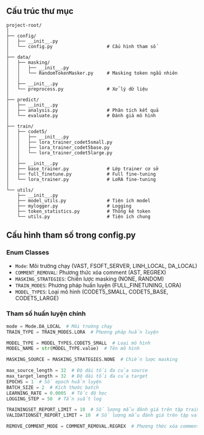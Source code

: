 ## Cấu trúc thư mục

```
project-root/
│
├── config/
│   ├── __init__.py
│   └── config.py                    # Cấu hình tham số  
│
├── data/
│   ├── masking/
│   │   ├── __init__.py
│   │   └── RandomTokenMasker.py     # Masking token ngẫu nhiên
│   │
│   ├── __init__.py
│   └── preprocess.py                # Xử lý dữ liệu
│
├── predict/
│   ├── __init__.py
│   ├── analysis.py                  # Phân tích kết quả
│   └── evaluate.py                  # Đánh giá mô hình
│
├── train/
│   ├── codet5/
│   │   ├── __init__.py
│   │   ├── lora_trainer_codet5small.py
│   │   ├── lora_trainer_codet5base.py
│   │   └── lora_trainer_codet5large.py
│   │
│   ├── __init__.py
│   ├── base_trainer.py              # Lớp trainer cơ sở
│   ├── full_finetune.py             # Full fine-tuning
│   └── lora_trainer.py              # LoRA fine-tuning
│
└── utils/
    ├── __init__.py
    ├── model_utils.py               # Tiện ích model
    ├── mylogger.py                  # Logging
    ├── token_statistics.py          # Thống kê token
    └── utils.py                     # Tiện ích chung
```

## Cấu hình tham số trong config.py

### Enum Classes
- `Mode`: Môi trường chạy (VAST, FSOFT_SERVER, LINH_LOCAL, DA_LOCAL)
- `COMMENT_REMOVAL`: Phương thức xóa comment (AST, REGREX)
- `MASKING_STRATEGIES`: Chiến lược masking (NONE, RANDOM) 
- `TRAIN_MODES`: Phương pháp huấn luyện (FULL_FINETUNING, LORA)
- `MODEL_TYPES`: Loại mô hình (CODET5_SMALL, CODET5_BASE, CODET5_LARGE)

### Tham số huấn luyện chính
```python
mode = Mode.DA_LOCAL  # Môi trường chạy
TRAIN_TYPE = TRAIN_MODES.LORA  # Phương pháp huấn luyện

MODEL_TYPE = MODEL_TYPES.CODET5_SMALL  # Loại mô hình
MODEL_NAME = str(MODEL_TYPE.value)  # Tên mô hình

MASKING_SOURCE = MASKING_STRATEGIES.NONE  # Chiến lược masking

max_source_length = 32  # Độ dài tối đa của source
max_target_length = 32  # Độ dài tối đa của target
EPOCHS = 1  # Số epoch huấn luyện
BATCH_SIZE = 2  # Kích thước batch
LEARNING_RATE = 0.0005  # Tốc độ học
LOGGING_STEP = 50  # Tần suất log

TRAININGSET_REPORT_LIMIT = 10  # Số lượng mẫu đánh giá trên tập train
VALIDATIONSET_REPORT_LIMIT = 10  # Số lượng mẫu đánh giá trên tập validation

REMOVE_COMMENT_MODE = COMMENT_REMOVAL.REGREX  # Phương thức xóa comment
```